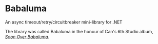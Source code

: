 Babaluma
========

An async timeout/retry/circuitbreaker mini-library for .NET

The library was called Babaluma in the honour of Can's 6th Studio album, *[Soon Over Babaluma](http://en.wikipedia.org/wiki/Soon_Over_Babaluma)*.
